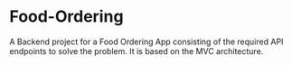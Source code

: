 # Food-Ordering

A Backend project for a Food Ordering App consisting of the required API endpoints to solve the problem. It is based on the MVC architecture.
